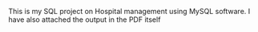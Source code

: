 This is my SQL project on Hospital management using MySQL software.
I have also attached the output in the PDF itself

